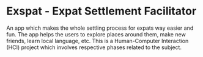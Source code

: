 # Exspat - Expat Settlement Facilitator 
  An app which makes the whole settling process for expats way easier and fun. The app  helps the users to explore places around them, make new friends, learn local language, etc. This is a Human-Computer Interaction (HCI) project which involves respective phases related to the subject.

